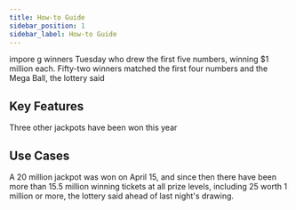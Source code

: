 ```yaml
---
title: How-to Guide
sidebar_position: 1
sidebar_label: How-to Guide
---
```



impore g winners Tuesday who drew the first five numbers, winning $1 million each. Fifty-two winners matched the first four numbers and the Mega Ball, the lottery said


## Key Features 
Three other jackpots have been won this year 

## Use Cases
		 	 	 		
A 20 million jackpot was won on April 15, and since then there have been more than 15.5 million winning tickets at all prize levels, including 25 worth 1 million or more, the lottery said ahead of last night's drawing.
